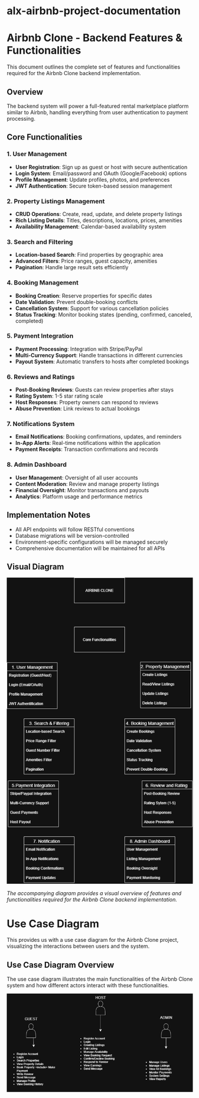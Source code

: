 # alx-airbnb-project-documentation
# Airbnb Clone - Backend Features & Functionalities

This document outlines the complete set of features and functionalities required for the Airbnb Clone backend implementation.

## Overview

The backend system will power a full-featured rental marketplace platform similar to Airbnb, handling everything from user authentication to payment processing.

## Core Functionalities

### 1. User Management
- **User Registration**: Sign up as guest or host with secure authentication
- **Login System**: Email/password and OAuth (Google/Facebook) options
- **Profile Management**: Update profiles, photos, and preferences
- **JWT Authentication**: Secure token-based session management

### 2. Property Listings Management
- **CRUD Operations**: Create, read, update, and delete property listings
- **Rich Listing Details**: Titles, descriptions, locations, prices, amenities
- **Availability Management**: Calendar-based availability system

### 3. Search and Filtering
- **Location-based Search**: Find properties by geographic area
- **Advanced Filters**: Price ranges, guest capacity, amenities
- **Pagination**: Handle large result sets efficiently

### 4. Booking Management
- **Booking Creation**: Reserve properties for specific dates
- **Date Validation**: Prevent double-booking conflicts
- **Cancellation System**: Support for various cancellation policies
- **Status Tracking**: Monitor booking states (pending, confirmed, canceled, completed)

### 5. Payment Integration
- **Payment Processing**: Integration with Stripe/PayPal
- **Multi-Currency Support**: Handle transactions in different currencies
- **Payout System**: Automatic transfers to hosts after completed bookings

### 6. Reviews and Ratings
- **Post-Booking Reviews**: Guests can review properties after stays
- **Rating System**: 1-5 star rating scale
- **Host Responses**: Property owners can respond to reviews
- **Abuse Prevention**: Link reviews to actual bookings

### 7. Notifications System
- **Email Notifications**: Booking confirmations, updates, and reminders
- **In-App Alerts**: Real-time notifications within the application
- **Payment Receipts**: Transaction confirmations and records

### 8. Admin Dashboard
- **User Management**: Oversight of all user accounts
- **Content Moderation**: Review and manage property listings
- **Financial Oversight**: Monitor transactions and payouts
- **Analytics**: Platform usage and performance metrics

## Implementation Notes

- All API endpoints will follow RESTful conventions
- Database migrations will be version-controlled
- Environment-specific configurations will be managed securely
- Comprehensive documentation will be maintained for all APIs

## Visual Diagram

![Airbnb Clone Backend Features](features-and-functionalities.drawio.png)


*The accompanying diagram provides a visual overview  of features and functionalities required for the Airbnb Clone backend implementation.*


# Use Case Diagram

This provides us with a use case diagram for the Airbnb Clone project, visualizing the interactions between users and the system.

## Use Case Diagram Overview

The use case diagram illustrates the main functionalities of the Airbnb Clone system and how different actors interact with these functionalities.

![Airbnb Clone Use Case Diagram](Use_case_Diagram.drawio.png)